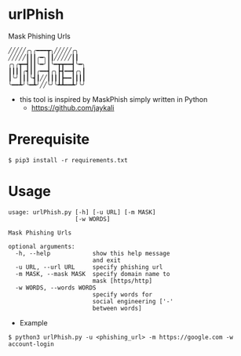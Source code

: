 # urlPhish
Mask Phishing Urls
```
╱╱╱╱╱╭╮╭━━━┳╮╱╱╱╱╱╭╮
╱╱╱╱╱┃┃┃╭━╮┃┃╱╱╱╱╱┃┃
╭╮╭┳━┫┃┃╰━╯┃╰━┳┳━━┫╰━╮
┃┃┃┃╭┫┃┃╭━━┫╭╮┣┫━━┫╭╮┃
┃╰╯┃┃┃╰┫┃╱╱┃┃┃┃┣━━┃┃┃┃
╰━━┻╯╰━┻╯╱╱╰╯╰┻┻━━┻╯╰╯
```
* this tool is inspired by MaskPhish simply written in Python
   - https://github.com/jaykali

# Prerequisite
```
$ pip3 install -r requirements.txt
```

# Usage
```
usage: urlPhish.py [-h] [-u URL] [-m MASK]
                   [-w WORDS]

Mask Phishing Urls

optional arguments:
  -h, --help            show this help message
                        and exit
  -u URL, --url URL     specify phishing url
  -m MASK, --mask MASK  specify domain name to
                        mask [https/http]
  -w WORDS, --words WORDS
                        specify words for
                        social engineering ['-'
                        between words]

```

* Example
```
$ python3 urlPhish.py -u <phishing_url> -m https://google.com -w account-login
```


